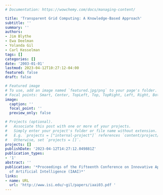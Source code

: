 ```yaml
---
# Documentation: https://wowchemy.com/docs/managing-content/

title: 'Transparent Grid Computing: A Knowledge-Based Approach'
subtitle: ''
summary: ''
authors:
- Jim Blythe
- Ewa Deelman
- Yolanda Gil
- Carl Kesselman
tags: []
categories: []
date: '2003-01-01'
lastmod: 2023-04-12T10:27:12-04:00
featured: false
draft: false

# Featured image
# To use, add an image named `featured.jpg/png` to your page's folder.
# Focal points: Smart, Center, TopLeft, Top, TopRight, Left, Right, BottomLeft, Bottom, BottomRight.
image:
  caption: ''
  focal_point: ''
  preview_only: false

# Projects (optional).
#   Associate this post with one or more of your projects.
#   Simply enter your project's folder or file name without extension.
#   E.g. `projects = ["internal-project"]` references `content/project/deep-learning/index.md`.
#   Otherwise, set `projects = []`.
projects: []
publishDate: '2023-04-12T14:27:12.049881Z'
publication_types:
- '1'
abstract: ''
publication: '*Proceedings of the Fifteenth Conference on Innovative Applications
  of Artificial Intelligence (IAAI)*'
links:
- name: URL
  url: 'http://www.isi.edu/~gil/papers/iaai03.pdf '
---
```

